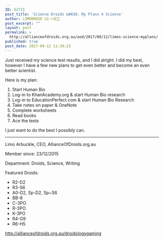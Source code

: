 ```yaml
---
ID: 52721
post_title: 'Science Droids &#038; My Plans 4 Science'
author: LIMODROID S2-rd🔭🔬
post_excerpt: ""
layout: post
permalink: >
  http://allianceofdroids.org.au/aod/2017/09/12/limos-science-myplans/
published: true
post_date: 2017-09-12 11:39:23
---
```

Just received my science test results, and I did alright. I did my best, however I have a few new plans to get even better and become an even better scientist.

Here is my plan:
<ol>
	<li>Start Human Bio</li>
	<li>Log-in to KhanAcademy.org &amp; start Human Bio research</li>
	<li>Log-in to EducationPerfect.com &amp; start Human Bio Research</li>
	<li>Take notes on paper &amp; OneNote</li>
	<li>Complete worksheets</li>
	<li>Read books</li>
	<li>Ace the tests</li>
</ol>
I just want to do the best I possibly can.

<hr />

Limo Arbuckle, CEO, AllianceOfDroids.org.au

Member since: 23/12/2015

Department: Droids, Science, Writing

Featured Droids:
<ul>
	<li>R2-D2</li>
	<li>R3-S6</li>
	<li>A0-D2, Sp-D2, Sp~S6</li>
	<li>BB-8</li>
	<li>C-3PO</li>
	<li>R-3PO</li>
	<li>K-3PO</li>
	<li>R4-G9</li>
	<li>R6-H5</li>
</ul>
<a href="http://allianceofdroids.org.au/droidologygaming" target="_blank" rel="noopener">http://allianceofdroids.org.au/droidologygaming</a>
